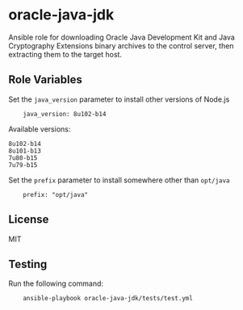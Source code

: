 oracle-java-jdk
=========

Ansible role for downloading Oracle Java Development Kit and Java Cryptography Extensions binary archives to the control server, then extracting them to the target host.

Role Variables
--------------
Set the ```java_version``` parameter to install other versions of Node.js

        java_version: 8u102-b14
        
Available versions:

    8u102-b14
    8u101-b13
    7u80-b15
    7u79-b15
    

Set the ```prefix``` parameter to install somewhere other than ```opt/java```

        prefix: "opt/java"
        
License
-------

MIT

Testing
-------
Run the following command:

        ansible-playbook oracle-java-jdk/tests/test.yml

